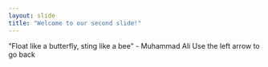 ```yaml
---
layout: slide
title: "Welcome to our second slide!"
---
```

"Float like a butterfly, sting like a bee" - Muhammad Ali
Use the left arrow to go back
